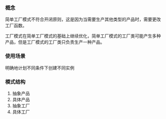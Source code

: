 ### 概念

简单工厂模式不符合开闭原则，这是因为当需要生产其他类型的产品时，需要更改工厂函数。

工厂模式在简单工厂模式的基础上继续优化，简单工厂模式的工厂类可能产生多种产品，但是工厂模式的工厂类只负责生产一种产品。

### 使用场景

明确地计划不同条件下创建不同实例

### 模式结构

1. 抽象产品
2. 具体产品
3. 抽象工厂
4. 具体工厂
